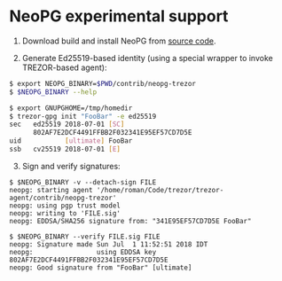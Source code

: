 # NeoPG experimental support

1. Download build and install NeoPG from [source code](https://github.com/das-labor/neopg#installation).

2. Generate Ed25519-based identity (using a special wrapper to invoke TREZOR-based agent):

```bash
$ export NEOPG_BINARY=$PWD/contrib/neopg-trezor
$ $NEOPG_BINARY --help

$ export GNUPGHOME=/tmp/homedir
$ trezor-gpg init "FooBar" -e ed25519
sec   ed25519 2018-07-01 [SC]
      802AF7E2DCF4491FFBB2F032341E95EF57CD7D5E
uid           [ultimate] FooBar
ssb   cv25519 2018-07-01 [E]
```

3. Sign and verify signatures:
```
$ $NEOPG_BINARY -v --detach-sign FILE
neopg: starting agent '/home/roman/Code/trezor/trezor-agent/contrib/neopg-trezor'
neopg: using pgp trust model
neopg: writing to 'FILE.sig'
neopg: EDDSA/SHA256 signature from: "341E95EF57CD7D5E FooBar"

$ $NEOPG_BINARY --verify FILE.sig FILE
neopg: Signature made Sun Jul  1 11:52:51 2018 IDT
neopg:                using EDDSA key 802AF7E2DCF4491FFBB2F032341E95EF57CD7D5E
neopg: Good signature from "FooBar" [ultimate]
```
